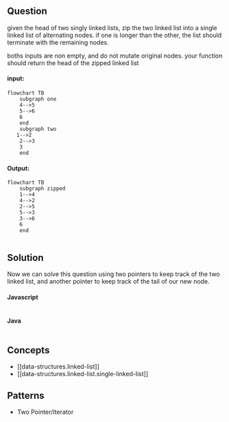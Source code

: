
## Question

given the head of two singly linked lists, zip the two linked list into a single linked list of alternating nodes. if one is longer than the other, the list should terminate with the remaining nodes.

boths inputs are non empty, and do not mutate original nodes. your function should return the head of the zipped linked list

#### input:

```mermaid
flowchart TB
    subgraph one
    4-->5
    5-->6
    6
    end
    subgraph two
   1-->2
    2-->3
    3
    end

```

#### Output:

```mermaid
flowchart TB
    subgraph zipped
    1-->4
    4-->2
    2-->5
    5-->3
    3-->6
    6
    end


```

## Solution

Now we can solve this question using two pointers to keep track of the two linked list, and another pointer to keep track of the tail of our new node.

#### Javascript

```javascript

```

#### Java

```java

```

## Concepts

- [[data-structures.linked-list]]
- [[data-structures.linked-list.single-linked-list]]

## Patterns

- Two Pointer/Iterator
